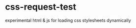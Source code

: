 css-request-test
================

experimental html &amp; js for loading css stylesheets dynamically
